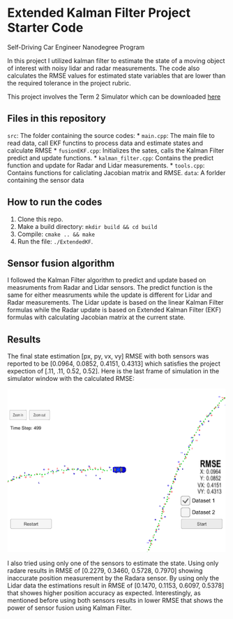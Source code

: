 # Extended Kalman Filter Project Starter Code
Self-Driving Car Engineer Nanodegree Program

In this project I utilized kalman filter to estimate the state of a moving object of interest with noisy lidar and radar measurements. The code also calculates the RMSE values for estimated state variables that are lower than the required tolerance in the project rubric. 

This project involves the Term 2 Simulator which can be downloaded [here](https://github.com/udacity/self-driving-car-sim/releases)

## Files in this repository

`src`: The folder containing the source codes:
	* `main.cpp`: The main file to read data, call EKF functins to process data and estimate states and calculate RMSE
    * `fusionEKF.cpp`: Initializes the sates, calls the Kalman Filter predict and update functions.
    * `kalman_filter.cpp`: Contains the predict function and update for Radar and Lidar measurements.
    * `tools.cpp`: Contains functions for caliclating Jacobian matrix and RMSE.
`data`: A forlder containing the sensor data

## How to run the codes

1. Clone this repo.
2. Make a build directory: `mkdir build && cd build`
3. Compile: `cmake .. && make` 
4. Run the file: `./ExtendedKF`. 


## Sensor fusion algorithm
I followed the Kalman Filter algorithm to predict and update based on  measruments from Radar and Lidar sensors. The predict function is the same for either measruments while the update is different for Lidar and Radar measurements. The Lidar update is based on the linear Kalman Filter formulas while the Radar update is based on Extended Kalman Filter (EKF) formulas with calculating Jacobian matrix at the current state.

## Results
The final state estimation [px, py, vx, vy] RMSE with both sensors was reported to be [0.0964, 0.0852, 0.4151, 0.4313] which satisfies the project expection of [.11, .11, 0.52, 0.52]. Here is the last frame of simulation in the simulator window with the calculated RMSE: 

<img src="./Output/Both.png" width="500" alt="Combined Image" />

I also tried using only one of the sensors to estimate the state. Using only radare results in RMSE of [0.2279, 0.3460, 0.5728, 0.7970] showing inaccurate position measurement by the Radara sensor. By using only the Lidar data the estimations result in RMSE of [0.1470, 0.1153, 0.6097, 0.5378] that showes higher position accuracy as expected. Interestingly, as mentioned before using both sensors results in lower RMSE that shows the power of sensor fusion using Kalman Filter.  
